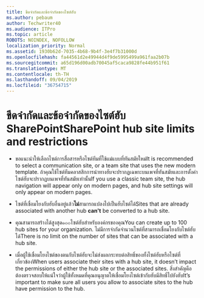 ```yaml
---
title: ขีดจำกัดและข้อจำกัดของไซต์ฮับ
ms.author: pebaum
author: Techwriter40
ms.audience: ITPro
ms.topic: article
ROBOTS: NOINDEX, NOFOLLOW
localization_priority: Normal
ms.assetid: 1930b62d-7035-4b68-9b4f-3e4f7b31000d
ms.openlocfilehash: fa44561d2e49944d4f9de5995499a961faa2b07b
ms.sourcegitcommit: a65d196d00adb70045af5caca9828fe44b951f61
ms.translationtype: MT
ms.contentlocale: th-TH
ms.lasthandoff: 09/04/2019
ms.locfileid: "36754715"
---
```

# <a name="sharepoint-hub-site-limits-and-restrictions"></a><span data-ttu-id="d10a1-102">ขีดจำกัดและข้อจำกัดของไซต์ฮับ SharePoint</span><span class="sxs-lookup"><span data-stu-id="d10a1-102">SharePoint hub site limits and restrictions</span></span>

- <span data-ttu-id="d10a1-103">ขอแนะนำให้เลือกไซต์การสื่อสารหรือไซต์ทีมที่ใช้แม่แบบที่ทันสมัยใหม่</span><span class="sxs-lookup"><span data-stu-id="d10a1-103">It is recommended to select a communication site, or a team site that uses the new modern template.</span></span> <span data-ttu-id="d10a1-104">ถ้าคุณใช้ไซต์ทีมคลาสสิกการนำทางฮับจะปรากฏเฉพาะบนเพจที่ทันสมัยและการตั้งค่าไซต์ฮับจะปรากฏบนเพจที่ทันสมัยเท่านั้น</span><span class="sxs-lookup"><span data-stu-id="d10a1-104">If you use a classic team site, the hub navigation will appear only on modern pages, and hub site settings will only appear on modern pages.</span></span>

- <span data-ttu-id="d10a1-105">ไซต์ที่เชื่อมโยงกับฮับอื่นอยู่แล้ว**ไม่**สามารถแปลงไปเป็นฮับไซต์ได้</span><span class="sxs-lookup"><span data-stu-id="d10a1-105">Sites that are already associated with another hub **can't** be converted to a hub site.</span></span>

- <span data-ttu-id="d10a1-106">คุณสามารถสร้างได้สูงสุด๑๐๐ไซต์ฮับสำหรับองค์กรของคุณ</span><span class="sxs-lookup"><span data-stu-id="d10a1-106">You can create up to 100 hub sites for your organization.</span></span> <span data-ttu-id="d10a1-107">ไม่มีการจำกัดจำนวนไซต์ที่สามารถเชื่อมโยงกับไซต์ฮับได้</span><span class="sxs-lookup"><span data-stu-id="d10a1-107">There is no limit on the number of sites that can be associated with a hub site.</span></span>

- <span data-ttu-id="d10a1-108">เมื่อผู้ใช้เชื่อมโยงไซต์ของตนกับไซต์ฮับจะไม่ส่งผลกระทบต่อสิทธิ์ของทั้งไซต์ฮับหรือไซต์ที่เกี่ยวข้อง</span><span class="sxs-lookup"><span data-stu-id="d10a1-108">When users associate their sites with a hub site, it doesn’t impact the permissions of either the hub site or the associated sites.</span></span> <span data-ttu-id="d10a1-109">สิ่งสำคัญคือต้องตรวจสอบให้แน่ใจว่าผู้ใช้ทั้งหมดที่คุณอนุญาตให้เชื่อมโยงไซต์เข้ากับฮับมีสิทธิ์ไปยังฮับ</span><span class="sxs-lookup"><span data-stu-id="d10a1-109">It’s important to make sure all users you allow to associate sites to the hub have permission to the hub.</span></span>

